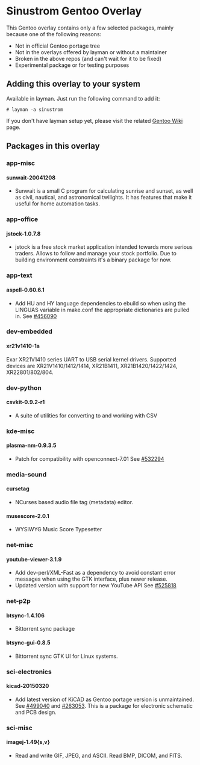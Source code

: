 Sinustrom Gentoo Overlay
========================

This Gentoo overlay contains only a few selected packages,
mainly because one of the following reasons:

* Not in official Gentoo portage tree
* Not in the overlays offered by layman or without a maintainer
* Broken in the above repos (and can't wait for it to be fixed)
* Experimental package or for testing purposes

## Adding this overlay to your system

Available in layman. Just run the following command to add it:

    # layman -a sinustrom

If you don't have layman setup yet, please visit the related
[Gentoo Wiki](https://wiki.gentoo.org/wiki/Layman) page.

## <a name="packages"></a>Packages in this overlay

### app-misc

#### sunwait-20041208

* Sunwait is a small C program for calculating sunrise and sunset, as well as
civil, nautical, and astronomical twilights. It has features that make it
useful for home automation tasks.

### app-office

#### jstock-1.0.7.8

* jstock is a free stock market application intended towards more serious traders.
Allows to follow and manage your stock portfolio. Due to building environment
constraints it's a binary package for now.

### app-text

#### aspell-0.60.6.1

* Add HU and HY language dependencies to ebuild so when using the LINGUAS
variable in make.conf the appropriate dictionaries are pulled in.
See [#456090](https://bugs.gentoo.org/show_bug.cgi?id=456090)

### dev-embedded

#### xr21v1410-1a

Exar XR21V1410 series UART to USB serial kernel drivers. Supported devices are
XR21V1410/1412/1414, XR21B1411, XR21B1420/1422/1424, XR22801/802/804.

### dev-python

#### csvkit-0.9.2-r1

* A suite of utilities for converting to and working with CSV

### kde-misc

#### plasma-nm-0.9.3.5

* Patch for compatibility with openconnect-7.01
See [#532294](https://bugs.gentoo.org/show_bug.cgi?id=532294)

### media-sound

#### cursetag

* NCurses based audio file tag (metadata) editor. 

#### musescore-2.0.1

* WYSIWYG Music Score Typesetter

### net-misc

#### youtube-viewer-3.1.9

* Add dev-perl/XML-Fast as a dependency to avoid constant error messages when
using the GTK interface, plus newer release.
* Updated version with support for new YouTube API
See [#525818](https://bugs.gentoo.org/show_bug.cgi?id=525818)

### net-p2p

#### btsync-1.4.106

* Bittorrent sync package

#### btsync-gui-0.8.5

* Bittorrent sync GTK UI for Linux systems.

### sci-electronics

#### kicad-20150320

* Add latest version of KiCAD as Gentoo portage version is unmaintained.
See [#499040](https://bugs.gentoo.org/show_bug.cgi?id=499040) and
[#263053](https://bugs.gentoo.org/show_bug.cgi?id=263053). This is a package
for electronic schematic and PCB design.

### sci-misc

#### imagej-1.49{s,v}

* Read and write GIF, JPEG, and ASCII. Read BMP, DICOM, and FITS.
